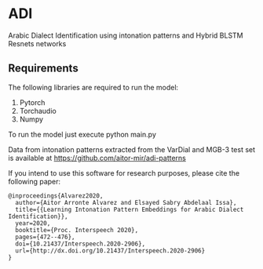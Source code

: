 # ADI
Arabic Dialect Identification using intonation patterns and Hybrid BLSTM Resnets networks

## Requirements

The following libraries are required to run the model:

1. Pytorch
2. Torchaudio
3. Numpy


To run the model just execute python main.py


Data from intonation patterns extracted from the VarDial and MGB-3 test set is available at https://github.com/aitor-mir/adi-patterns 

If you intend to use this software for research purposes, please cite the following paper:
```
@inproceedings{Alvarez2020,
  author={Aitor Arronte Alvarez and Elsayed Sabry Abdelaal Issa},
  title={{Learning Intonation Pattern Embeddings for Arabic Dialect Identification}},
  year=2020,
  booktitle={Proc. Interspeech 2020},
  pages={472--476},
  doi={10.21437/Interspeech.2020-2906},
  url={http://dx.doi.org/10.21437/Interspeech.2020-2906}
}
```
